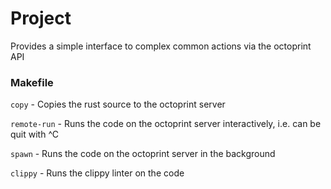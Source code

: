 # Project

Provides a simple interface to complex common actions via the octoprint API

### Makefile

`copy` - Copies the rust source to the octoprint server

`remote-run` - Runs the code on the octoprint server interactively, i.e. can be quit with ^C

`spawn` - Runs the code on the octoprint server in the background

`clippy` - Runs the clippy linter on the code

